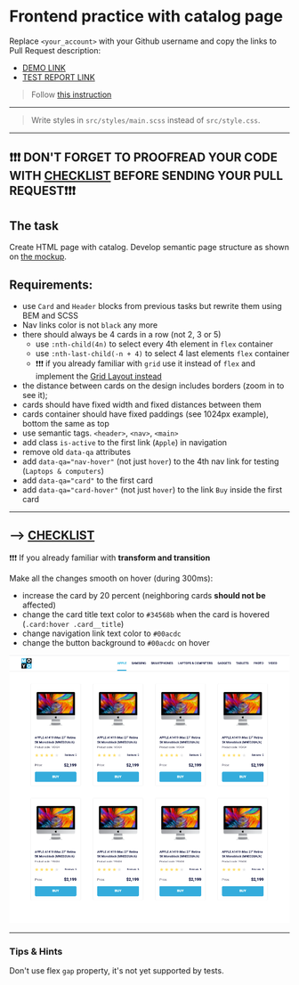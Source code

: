 # Frontend practice with catalog page

Replace `<your_account>` with your Github username and copy the links to Pull Request description:

- [DEMO LINK](https://morozit.github.io/layout_catalog/)
- [TEST REPORT LINK](https://morozit.github.io/layout_catalog/report/html_report/)

> Follow [this instruction](https://github.com/mate-academy/layout_task-guideline#how-to-solve-the-layout-tasks-on-github)

---

> Write styles in `src/styles/main.scss` instead of `src/style.css`.

---

## ❗️❗️❗️ DON'T FORGET TO PROOFREAD YOUR CODE WITH [CHECKLIST](https://github.com/mate-academy/layout_catalog/blob/master/checklist.md) BEFORE SENDING YOUR PULL REQUEST❗️❗️❗️

## The task

Create HTML page with catalog. Develop semantic page structure as shown on [the mockup](<https://www.figma.com/file/ojkArVazq7vsX0nbpn9CxZ/Moyo-%2F-Catalog-(ENG)?node-id=32249%3A354>).

## Requirements:

- use `Card` and `Header` blocks from previous tasks but rewrite them using BEM
  and SCSS
- Nav links color is not `black` any more
- there should always be 4 cards in a row (not 2, 3 or 5)
  - use `:nth-child(4n)` to select every 4th element in `flex` container
  - use `:nth-last-child(-n + 4)` to select 4 last elements `flex` container
  - ❗️❗️❗️ if you already familiar with `grid` use it instead of `flex` and implement the [Grid Layout instead](./grid.md)
- the distance between cards on the design includes borders (zoom in to see it);
- cards should have fixed width and fixed distances between them
- cards container should have fixed paddings (see 1024px example), bottom the same as top
- use semantic tags. `<header>`, `<nav>`, `<main>`
- add class `is-active` to the first link (`Apple`) in navigation
- remove old `data-qa` attributes
- add `data-qa="nav-hover"` (not just `hover`) to the 4th nav link for testing (`Laptops & computers`)
- add `data-qa="card"` to the first card
- add `data-qa="card-hover"` (not just `hover`) to the link `Buy` inside the first card

---

## --> [CHECKLIST](https://github.com/mate-academy/layout_catalog/blob/master/checklist.md)

❗️❗️❗️ If you already familiar with **transform and transition**

Make all the changes smooth on hover (during 300ms):

- increase the card by 20 percent (neighboring cards **should not be** affected)
- change the card title text color to `#34568b` when the card is hovered (`.card:hover .card__title`)
- change navigation link text color to `#00acdc`
- change the button background to `#00acdc` on hover

![screenshot](./references/catalog-example.png)

---

### Tips & Hints

Don't use flex `gap` property, it's not yet supported by tests.
